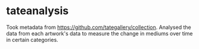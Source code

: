 # tateanalysis
Took metadata from https://github.com/tategallery/collection. Analysed the data from each artwork's data to measure the change in mediums over time in certain categories. 
